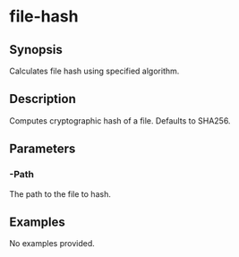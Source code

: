 # file-hash

## Synopsis

Calculates file hash using specified algorithm.

## Description

Computes cryptographic hash of a file. Defaults to SHA256.

## Parameters
### -Path

The path to the file to hash.
## Examples
No examples provided.
